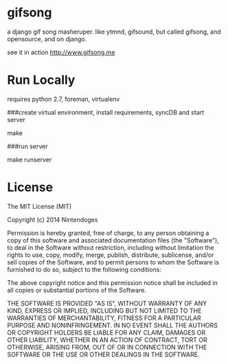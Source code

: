 gifsong
=======

a django gif song masheruper. like ytmnd, gifsound, but called gifsong, and opensource, and on django.

see it in action http://www.gifsong.me


Run Locally
===========
requires python 2.7, foreman, virtualenv

###create virtual environment, install requirements, syncDB and start server

make

###run server

make runserver


License
=======

The MIT License (MIT)

Copyright (c) 2014 Nintendoges

Permission is hereby granted, free of charge, to any person obtaining a copy
of this software and associated documentation files (the "Software"), to deal
in the Software without restriction, including without limitation the rights
to use, copy, modify, merge, publish, distribute, sublicense, and/or sell
copies of the Software, and to permit persons to whom the Software is
furnished to do so, subject to the following conditions:

The above copyright notice and this permission notice shall be included in all
copies or substantial portions of the Software.

THE SOFTWARE IS PROVIDED "AS IS", WITHOUT WARRANTY OF ANY KIND, EXPRESS OR
IMPLIED, INCLUDING BUT NOT LIMITED TO THE WARRANTIES OF MERCHANTABILITY,
FITNESS FOR A PARTICULAR PURPOSE AND NONINFRINGEMENT. IN NO EVENT SHALL THE
AUTHORS OR COPYRIGHT HOLDERS BE LIABLE FOR ANY CLAIM, DAMAGES OR OTHER
LIABILITY, WHETHER IN AN ACTION OF CONTRACT, TORT OR OTHERWISE, ARISING FROM,
OUT OF OR IN CONNECTION WITH THE SOFTWARE OR THE USE OR OTHER DEALINGS IN THE
SOFTWARE.
